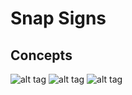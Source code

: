 # Snap Signs

## Concepts
![alt tag](http://i.imgur.com/jRF6vKd.jpg)
![alt tag](http://i.imgur.com/MexQAy0.jpg)
![alt tag](http://i.imgur.com/retkxnv.jpg)
